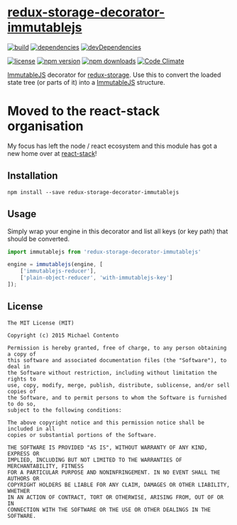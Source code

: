# [redux-storage-decorator-immutablejs][]

[![build](https://travis-ci.org/michaelcontento/redux-storage-decorator-immutablejs.svg?branch=master)](https://travis-ci.org/michaelcontento/redux-storage-decorator-immutablejs)
[![dependencies](https://david-dm.org/michaelcontento/redux-storage-decorator-immutablejs.svg)](https://david-dm.org/michaelcontento/redux-storage-decorator-immutablejs)
[![devDependencies](https://david-dm.org/michaelcontento/redux-storage-decorator-immutablejs/dev-status.svg)](https://david-dm.org/michaelcontento/redux-storage-decorator-immutablejs#info=devDependencies)

[![license](https://img.shields.io/npm/l/redux-storage-decorator-immutablejs.svg?style=flat-square)](https://www.npmjs.com/package/redux-storage-decorator-immutablejs)
[![npm version](https://img.shields.io/npm/v/redux-storage-decorator-immutablejs.svg?style=flat-square)](https://www.npmjs.com/package/redux-storage-decorator-immutablejs)
[![npm downloads](https://img.shields.io/npm/dm/redux-storage-decorator-immutablejs.svg?style=flat-square)](https://www.npmjs.com/package/redux-storage-decorator-immutablejs)
[![Code Climate](https://codeclimate.com/github/michaelcontento/redux-storage-decorator-immutablejs/badges/gpa.svg)](https://codeclimate.com/github/michaelcontento/redux-storage-decorator-immutablejs)

[ImmutableJS][] decorator for [redux-storage][]. Use this to convert the loaded
state tree (or parts of it) into a [ImmutableJS][] structure.

# Moved to the react-stack organisation

My focus has left the node / react ecosystem and this module has got a new home
over at [react-stack](https://github.com/react-stack/redux-storage-decorator-immutablejs)!

## Installation

    npm install --save redux-storage-decorator-immutablejs

## Usage

Simply wrap your engine in this decorator and list all keys (or key path) that
should be converted.

```js
import immutablejs from 'redux-storage-decorator-immutablejs'

engine = immutablejs(engine, [
    ['immutablejs-reducer'],
    ['plain-object-reducer', 'with-immutablejs-key']
]);
```

## License

    The MIT License (MIT)

    Copyright (c) 2015 Michael Contento

    Permission is hereby granted, free of charge, to any person obtaining a copy of
    this software and associated documentation files (the "Software"), to deal in
    the Software without restriction, including without limitation the rights to
    use, copy, modify, merge, publish, distribute, sublicense, and/or sell copies of
    the Software, and to permit persons to whom the Software is furnished to do so,
    subject to the following conditions:

    The above copyright notice and this permission notice shall be included in all
    copies or substantial portions of the Software.

    THE SOFTWARE IS PROVIDED "AS IS", WITHOUT WARRANTY OF ANY KIND, EXPRESS OR
    IMPLIED, INCLUDING BUT NOT LIMITED TO THE WARRANTIES OF MERCHANTABILITY, FITNESS
    FOR A PARTICULAR PURPOSE AND NONINFRINGEMENT. IN NO EVENT SHALL THE AUTHORS OR
    COPYRIGHT HOLDERS BE LIABLE FOR ANY CLAIM, DAMAGES OR OTHER LIABILITY, WHETHER
    IN AN ACTION OF CONTRACT, TORT OR OTHERWISE, ARISING FROM, OUT OF OR IN
    CONNECTION WITH THE SOFTWARE OR THE USE OR OTHER DEALINGS IN THE SOFTWARE.

  [redux-storage]: https://github.com/michaelcontento/redux-storage
  [redux-storage-decorator-immutablejs]: https://github.com/michaelcontento/redux-storage-decorator-immutablejs
  [ImmutableJS]: https://github.com/facebook/immutable-js
